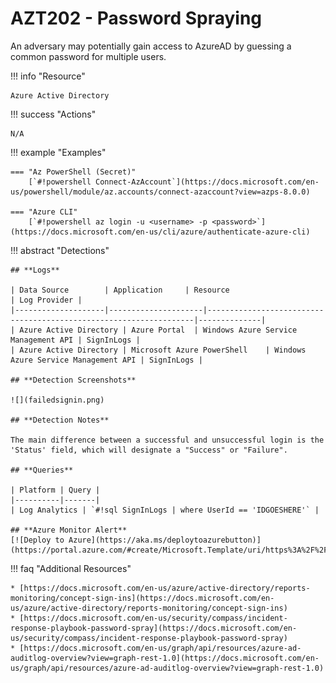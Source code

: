 # AZT202 - Password Spraying

An adversary may potentially gain access to AzureAD by guessing a common password for multiple users.

!!! info "Resource" 

	Azure Active Directory

!!! success "Actions"

	N/A

!!! example "Examples"

    === "Az PowerShell (Secret)"
		[`#!powershell Connect-AzAccount`](https://docs.microsoft.com/en-us/powershell/module/az.accounts/connect-azaccount?view=azps-8.0.0)
		
    === "Azure CLI"
		[`#!powershell az login -u <username> -p <password>`](https://docs.microsoft.com/en-us/cli/azure/authenticate-azure-cli)
		
!!! abstract "Detections"

	## **Logs**

	| Data Source        | Application     | Resource                                                            | Log Provider |
	|--------------------|---------------------|-------------------------------------------------------------------|--------------|
	| Azure Active Directory | Azure Portal	 | Windows Azure Service Management API	| SignInLogs |
	| Azure Active Directory | Microsoft Azure PowerShell	 | Windows Azure Service Management API	| SignInLogs |

	## **Detection Screenshots**
    
	![](failedsignin.png)

	## **Detection Notes**
    
	The main difference between a successful and unsuccessful login is the 'Status' field, which will designate a "Success" or "Failure". 

	## **Queries**

	| Platform | Query |
    |----------|-------|
	| Log Analytics | `#!sql SignInLogs | where UserId == 'IDGOESHERE'` |
	
	## **Azure Monitor Alert**
	[![Deploy to Azure](https://aka.ms/deploytoazurebutton)](https://portal.azure.com/#create/Microsoft.Template/uri/https%3A%2F%2Fraw.githubusercontent.com%2Fmicrosoft%2FAzDetectSuite%2Fmain%2FAzureThreatResearchMatrix%2FInitialAccess%2FAZT202%2FAZT202.json)

!!! faq "Additional Resources"

	* [https://docs.microsoft.com/en-us/azure/active-directory/reports-monitoring/concept-sign-ins](https://docs.microsoft.com/en-us/azure/active-directory/reports-monitoring/concept-sign-ins)
	* [https://docs.microsoft.com/en-us/security/compass/incident-response-playbook-password-spray](https://docs.microsoft.com/en-us/security/compass/incident-response-playbook-password-spray)
	* [https://docs.microsoft.com/en-us/graph/api/resources/azure-ad-auditlog-overview?view=graph-rest-1.0](https://docs.microsoft.com/en-us/graph/api/resources/azure-ad-auditlog-overview?view=graph-rest-1.0)